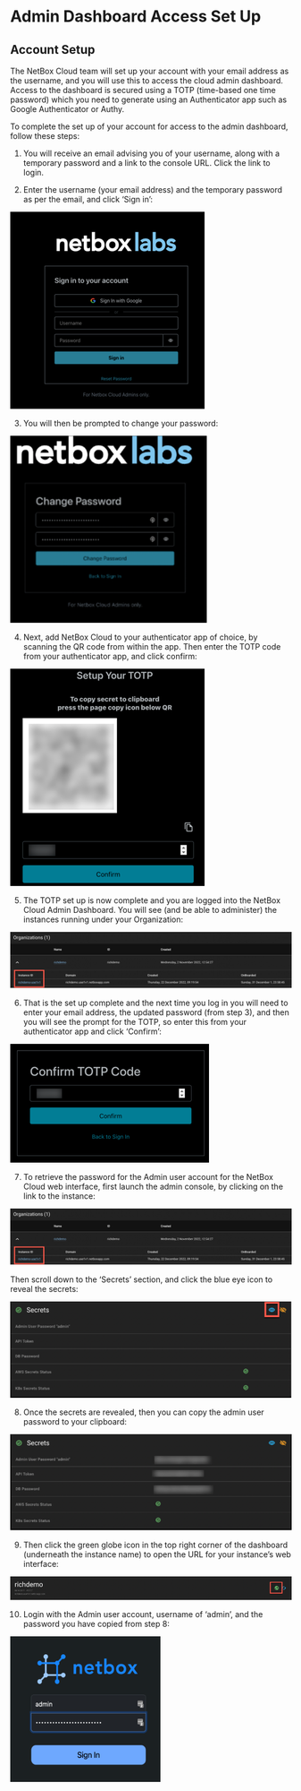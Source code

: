 # Admin Dashboard Access Set Up

## Account Setup

The NetBox Cloud team will set up your account with your email address as the username, and you will use this to access the cloud admin dashboard. Access to the dashboard is secured using a TOTP (time-based one time password) which you need to generate using an Authenticator app such as Google Authenticator or Authy. 

To complete the set up of your account for access to the admin dashboard, follow these steps: 

1. You will receive an email advising you of your username, along with a temporary password and a link to the console URL. Click the link to login.

2. Enter the username (your email address) and the temporary password as per the email, and click ‘Sign in’: 

![temp password signin](../images/dashboard_access/temp_password_signin.png)

3. You will then be prompted to change your password: 

![change password](../images/dashboard_access/change_password.png)

4. Next, add NetBox Cloud to your authenticator app of choice, by scanning the QR code from within the app. Then enter the TOTP code from your authenticator app, and click confirm:

![set up totp](../images/dashboard_access/set_up_totp.png)

5. The TOTP set up is now complete and you are logged into the NetBox Cloud Admin Dashboard. You will see (and be able to administer) the instances running under your Organization: 

![view instances](../images/dashboard_access/instances_view.png)

6. That is the set up complete and the next time you log in you will need to enter your email address, the updated password (from step 3), and then you will see the prompt for the TOTP, so enter this from your authenticator app and click ‘Confirm’: 

![confirm totp](../images/dashboard_access/confirm_totp.png)

7. To retrieve the password for the Admin user account for the NetBox Cloud web interface, first launch the admin console, by clicking on the link to the instance:

![view instances](../images/dashboard_access/instances_view.png)

Then scroll down to the ‘Secrets’ section, and click the blue eye icon to reveal the secrets:

![retrive admin password](../images/dashboard_access/retrieve_admin_pwd_2.png)

8. Once the secrets are revealed, then you can copy the admin user password to your clipboard:

![retrive admin password](../images/dashboard_access/retrieve_admin_pwd_3.png)

9. Then click the green globe icon in the top right corner of the dashboard (underneath the instance name) to open the URL for your instance’s web interface: 

![launch ui](../images/dashboard_access/launch_ui.png)

10. Login with the Admin user account, username of ‘admin’, and the password you have copied from step 8: 

![admin login](../images/dashboard_access/admin_login.png)